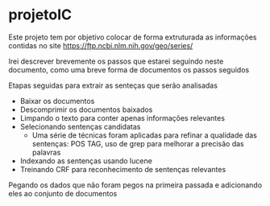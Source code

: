 # projetoIC

Este projeto tem por objetivo colocar de forma extruturada as informações contidas no site https://ftp.ncbi.nlm.nih.gov/geo/series/

Irei descrever brevemente os passos que estarei seguindo neste documento, como uma breve forma de documentos os passos seguidos


Etapas seguidas para extrair as senteças que serão analisadas

- Baixar os documentos
- Descomprimir os documentos baixados
- Limpando o texto para conter apenas informações relevantes
- Selecionando sentenças candidatas
    - Uma série de técnicas foram aplicadas para refinar a qualidade das sentenças: POS TAG, uso de grep para melhorar a precisão das palavras
- Indexando as sentenças usando lucene
- Treinando CRF para reconhecimento de sentenças relevantes




Pegando os dados que não foram pegos na primeira passada e adicionando eles ao conjunto de documentos
